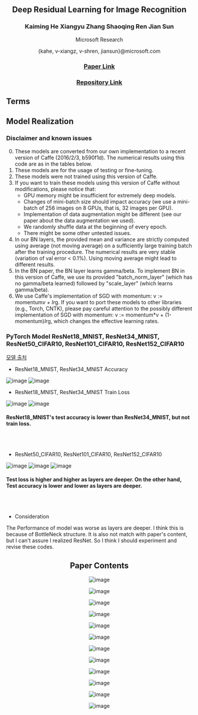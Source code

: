 <div align = "center">

<h2> Deep Residual Learning for Image Recognition </h2>

<h3> Kaiming He     Xiangyu Zhang    Shaoqing Ren    Jian Sun </h3>

  <p> Microsoft Research </p>

  <p> {kahe, v-xiangz, v-shren, jiansun}@microsoft.com </p>
  
### [Paper Link](https://openaccess.thecvf.com/content_cvpr_2016/html/He_Deep_Residual_Learning_CVPR_2016_paper.html)
### [Repository Link](https://github.com/KaimingHe/deep-residual-networks)

</div>


## Terms
  
  
## Model Realization

### Disclaimer and known issues

0. These models are converted from our own implementation to a recent version of Caffe (2016/2/3, b590f1d). The numerical results using this code are as in the tables below.
1. These models are for the usage of testing or fine-tuning.
2. These models were not trained using this version of Caffe.
3. If you want to train these models using this version of Caffe without modifications, please notice that:
    - GPU memory might be insufficient for extremely deep models.
    - Changes of mini-batch size should impact accuracy (we use a mini-batch of 256 images on 8 GPUs, that is, 32 images per GPU).
    - Implementation of data augmentation might be different (see our paper about the data augmentation we used).
    - We randomly shuffle data at the beginning of every epoch.
    - There might be some other untested issues.
4. In our BN layers, the provided mean and variance are strictly computed using average (not moving average) on a sufficiently large training batch after the training procedure. The numerical results are very stable (variation of val error < 0.1%). Using moving average might lead to different results.
5. In the BN paper, the BN layer learns gamma/beta. To implement BN in this version of Caffe, we use its provided "batch_norm_layer" (which has no gamma/beta learned) followed by "scale_layer" (which learns gamma/beta).
6. We use Caffe's implementation of SGD with momentum: v := momentum*v + lr*g. If you want to port these models to other libraries (e.g., Torch, CNTK), please pay careful attention to the possibly different implementation of SGD with momentum: v := momentum*v + (1-momentum)*lr*g, which changes the effective learning rates.

### PyTorch Model ResNet18_MNIST, ResNet34_MNIST, ResNet50_CIFAR10, ResNet101_CIFAR10, ResNet152_CIFAR10

[모델 출처](https://github.com/ndb796/Deep-Learning-Paper-Review-and-Practice)

- ResNet18_MNIST, ResNet34_MNIST Accuracy

![image](https://user-images.githubusercontent.com/84713532/221343108-636955cc-9883-4ce1-971c-8e18a833493c.png)
![image](https://user-images.githubusercontent.com/84713532/221343120-1951304a-a358-4deb-ae7a-8da750a48880.png)

- ResNet18_MNIST, ResNet34_MNIST Train Loss

![image](https://user-images.githubusercontent.com/84713532/221343165-d6c8ef94-0afc-47ea-95b8-7c36c632fb2b.png)
![image](https://user-images.githubusercontent.com/84713532/221343176-eb5f33cd-31f3-4135-87ba-5084c5b91584.png)

#### ResNet18_MNIST's test accuracy is lower than ResNet34_MNIST, but not train loss.

<br>
<br>

- ResNet50_CIFAR10, ResNet101_CIFAR10, ResNet152_CIFAR10

![image](https://user-images.githubusercontent.com/84713532/221343301-5aa1d5e2-07dc-45a8-a587-e13be4f9b659.png)
![image](https://user-images.githubusercontent.com/84713532/221343306-d0490926-d0ed-497a-a4a2-b6219d85971c.png)
![image](https://user-images.githubusercontent.com/84713532/221343320-14e0e55f-9625-47ac-9925-7de14de48fc2.png)

#### Test loss is higher and higher as layers are deeper. On the other hand, Test accuracy is lower and lower as layers are deeper.

<br>
<br>

- Consideration

The Performance of model was worse as layers are deeper. I think this is because of BottleNeck structure. It is also not match with paper's content, but I can't assure I realized ResNet. So I think I should experiment and revise these codes.


<div align = "center">
  
## Paper Contents

![image](https://user-images.githubusercontent.com/84713532/218919007-ca44fc0f-ef87-406b-a7a5-300d6650d6f5.png)

![image](https://user-images.githubusercontent.com/84713532/218919068-71abd5d0-a8f0-4160-9aca-320c0b95198a.png)

![image](https://user-images.githubusercontent.com/84713532/218919121-c9ccea89-287b-4f21-bdff-f96a4740bc9b.png)

![image](https://user-images.githubusercontent.com/84713532/218919164-53e43be6-1ac5-43c8-8993-b36f0f4d7414.png)

![image](https://user-images.githubusercontent.com/84713532/218919213-eee2d8df-6591-4658-bde2-b6a022647c8a.png)

![image](https://user-images.githubusercontent.com/84713532/218919262-b1b6d203-44ef-4227-b082-a27132cbcfe4.png)

![image](https://user-images.githubusercontent.com/84713532/218919301-f32104cf-0fd8-4f4c-ad31-44b8f9d1f480.png)

![image](https://user-images.githubusercontent.com/84713532/218919336-3f7d22ca-6595-43a1-b44c-6b65bc474143.png)

![image](https://user-images.githubusercontent.com/84713532/218919431-925f5530-d51a-4f4e-9927-a9dc2870b34a.png)

![image](https://user-images.githubusercontent.com/84713532/218919486-b2ab1434-7b56-4f9e-ae02-a1b426dee27b.png)

![image](https://user-images.githubusercontent.com/84713532/218919510-44988fb1-4ad0-4a65-9509-c867845e6287.png)

![image](https://user-images.githubusercontent.com/84713532/218919549-edfcbe85-0873-4fec-af53-fdf5fa83f638.png)

</div>
